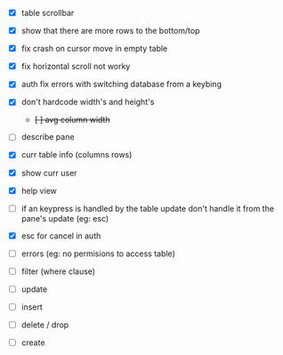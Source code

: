 -   [x] table scrollbar
-   [x] show that there are more rows to the bottom/top
-   [x] fix crash on cursor move in empty table
-   [x] fix horizontal scroll not worky
-   [x] auth fix errors with switching database from a keybing
-   [x] don't hardcode width's and height's
    -   ~~[ ] avg column width~~
-   [ ] describe pane
-   [x] curr table info (columns rows)
-   [x] show curr user
-   [x] help view
-   [ ] if an keypress is handled by the table update don't handle it from the pane's update (eg: esc)
-   [x] esc for cancel in auth

-   [ ] errors (eg: no permisions to access table)

-   [ ] filter (where clause)
-   [ ] update
-   [ ] insert
-   [ ] delete / drop
-   [ ] create
